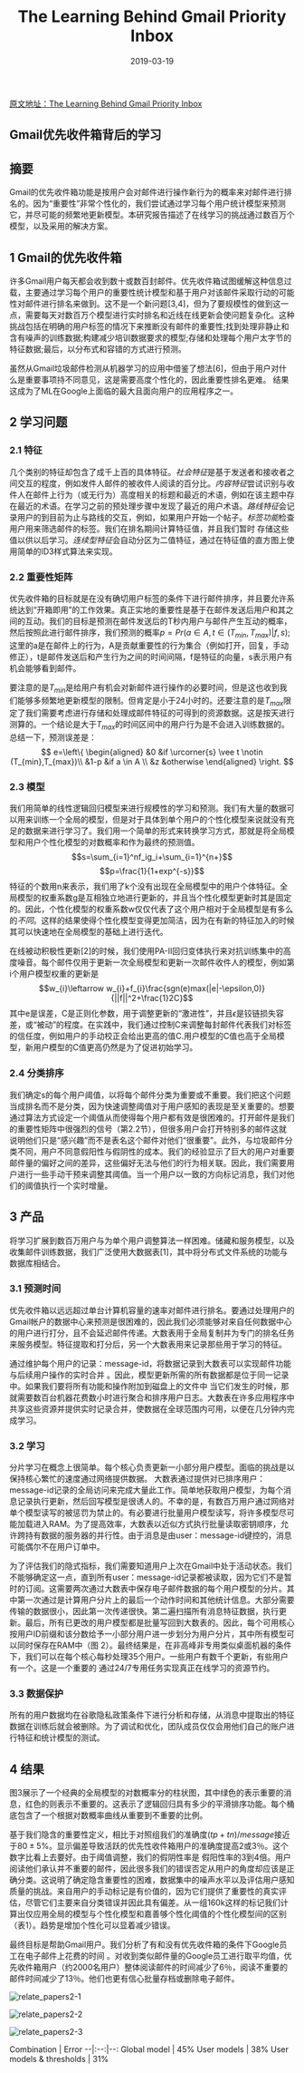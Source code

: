 ﻿---
title: The Learning Behind Gmail Priority Inbox
date: 2019-03-19
categories:
- 学习笔记
- 论文解析
Tags:
- 机器学习
- Rank
mathjax: true
---

[原文地址：The Learning Behind Gmail Priority Inbox](https://static.googleusercontent.com/media/research.google.com/zh-CN//pubs/archive/36955.pdf)

## Gmail优先收件箱背后的学习

## 摘要
Gmail的优先收件箱功能是按用户会对邮件进行操作新行为的概率来对邮件进行排名的。因为“重要性”非常个性化的，我们尝试通过学习每个用户统计模型来预测它，并尽可能的频繁地更新模型。本研究报告描述了在线学习的挑战通过数百万个模型，以及采用的解决方案。

## 1 Gmail的优先收件箱

许多Gmail用户每天都会收到数十或数百封邮件。优先收件箱试图缓解这种信息过载，主要通过学习每个用户的重要性统计模型和基于用户对该邮件采取行动的可能性对邮件进行排名来做到。这不是一个新问题[3,4]，但为了要规模性的做到这一点，需要每天对数百万个模型进行实时排名和近线在线更新会使问题复杂化。这种挑战包括在明确的用户标签的情况下来推断没有邮件的重要性;找到处理非静止和含有噪声的训练数据;构建减少培训数据要求的模型;存储和处理每个用户太字节的特征数据;最后，以分布式和容错的方式进行预测。

<!--more-->

虽然从Gmail垃圾邮件检测从机器学习的应用中借鉴了想法[6]，但由于用户对什么是重要事项持不同意见，这是需要高度个性化的，因此重要性排名更难。
结果这成为了ML在Google上面临的最大且面向用户的应用程序之一。

## 2 学习问题
### 2.1 特征
几个类别的特征却包含了成千上百的具体特征。*社会特征*是基于发送者和接收者之间交互的程度，例如发件人邮件的被收件人阅读的百分比。*内容特征*尝试识别与收件人在邮件上行为（或无行为）高度相关的标题和最近的术语，例如在该主题中存在最近的术语。在学习之前的预处理步骤中发现了最近的用户术语。*路线特征*会记录用户的到目前为止与路线的交互，例如，如果用户开始一个帖子。*标签功能*检查用户用来筛选邮件的标签。我们在排名期间计算特征值，并且我们暂时
存储这些值以供以后学习。*连续型特征*会自动分区为二值特征，通过在特征值的直方图上使用简单的ID3样式算法来实现。

### 2.2 重要性矩阵
优先收件箱的目标就是在没有确切用户标签的条件下进行邮件排序，并且要允许系统达到“开箱即用”的工作效果。真正实地的重要性是基于在邮件发送后用户和其之间的互动。我们的目标是预测在邮件发送后的T秒内用户与邮件产生互动的概率，然后按照此进行邮件排序，我们预测的概率$p=Pr(a\in A,t \in  (T_{min},T_{max})|f,s)$;这里的a是在邮件上的行为，A是贡献重要性的行为集合（例如打开，回复，手动修正），t是邮件发送后和产生行为之间的时间间隔，f是特征的向量，s表示用户有机会能够看到邮件。

要注意的是$T_{min}$是给用户有机会对新邮件进行操作的必要时间，但是这也收到我们能够多频繁地更新模型的限制。但肯定是小于24小时的。还要注意的是$T_{max}$限定了我们需要考虑进行存储和处理成邮件特征的可得到的资源数据。这是按天进行测算的。一个结论是大于$T_{max}$的时间区间中的用户行为是不会进入训练数据的。总结一下，预测误差是：
$$ e=\left\{
\begin{aligned}
&0 &if \urcorner{s} \vee t \notin (T_{min},T_{max})\\
&1-p &if a \in A \\
&z &otherwise
\end{aligned}
\right.
$$

### 2.3 模型
我们用简单的线性逻辑回归模型来进行规模性的学习和预测。我们有大量的数据可以用来训练一个全局的模型，但是对于具体到单个用户的个性化模型来说就没有充足的数据来进行学习了。我们用一个简单的形式来转换学习方式，那就是将全局模型和用户个性化模型的对数概率和作为最终的预测值。
$$s=\sum_{i=1}^nf_ig_i+\sum_{i=1}^{n+}$$
$$p=\frac{1}{1+exp^{-s}}$$
特征的个数用n来表示，我们用了k个没有出现在全局模型中的用户个体特征。全局模型的权重系数g是互相独立地进行更新的，并且当个性化模型更新时其是固定的。因此，个性化模型的权重系数w仅仅代表了这个用户相对于全局模型是有多么的*不同*。这样的结果使得个性化模型变得更加简洁，因为在有新的特征加入的时候其可以快速地在全局模型的基础上进行迭代。


在线被动积极性更新[2]的时候，我们使用PA-II回归变体执行来对抗训练集中的高度噪音。每个邮件仅用于更新一次全局模型和更新一次邮件收件人的模型，例如第i个用户模型权重的更新是
$$w_{i}\leftarrow w_{i}+f_{i}\frac{sgn(e)max(|e|-\epsilon,0)}{||f||^2+\frac{1}2C}$$
其中e是误差，C是正则化参数，用于调整更新的“激进性”，并且$\epsilon$是铰链损失容差，或“被动”的程度。在实践中，我们通过控制C来调整每封邮件代表我们对标签的信任度，例如用户的手动校正会给出更高的值C.用户模型的C值也高于全局模型，新用户模型的C值更高仍然是为了促进初始学习。

### 2.4 分类排序
我们确定s的每个用户阈值，以将每个邮件分类为重要或不重要。我们把这个问题当成排名而不是分类，因为快速调整阈值对于用户感知的表现是至关重要的。想要通过算法方式设定一个阈值从而使得每个用户都有效是很困难的。打开邮件是我们的重要性矩阵中很强烈的信号（第2.2节），但很多用户会打开特别多的邮件这就说明他们只是“感兴趣”而不是表名这个邮件对他们“很重要”。此外，与垃圾邮件分类不同，用户不同意假阳性与假阴性的成本。我们的经验显示了巨大的用户对重要邮件量的偏好之间的差异，这些偏好无法与他们的行为相关联。因此，我们需要用户进行一些手动干预来调整其阈值。当一个用户以一致的方向标记消息，我们对他们的阈值执行一个实时增量。

## 3 产品
将学习扩展到数百万用户与为单个用户调整算法一样困难。储藏和服务模型，以及收集邮件训练数据，我们广泛使用大数据表[1]，其中将分布式文件系统的功能与数据库相结合。

### 3.1 预测时间
优先收件箱以远远超过单台计算机容量的速率对邮件进行排名。要通过处理用户的Gmail帐户的数据中心来预测是很困难的，因此我们必须能够对来自任何数据中心的用户进行打分，且不会延迟邮件传递。大数表用于全局复制并为专门的排名任务来服务模型。特征提取和打分后，另一个大数表用来记录那些用于学习的特征。

通过维护每个用户的记录：message-id，将数据记录到大数表可以实现邮件功能与后续用户操作的实时合并
。因此，模型更新所需的所有数据都是位于同一记录中。如果我们要将所有功能和操作附加到磁盘上的文件中
当它们发生的时候，那就需要数百台机器花费数小时进行聚合和排序用户日志。大数表在许多应用程序中共享这些资源并提供实时记录合并，使数据在全球范围内可用，以便在几分钟内完成学习。

### 3.2 学习
分片学习在概念上很简单。每个核心负责更新一小部分用户模型。面临的挑战是以保持核心繁忙的速度通过网络提供数据。 大数表通过提供对已排序用户：message-id记录的全局访问来完成大量此工作。简单地获取用户模型，为每个消息记录执行更新，然后回写模型是很诱人的。不幸的是，有数百万用户通过网络对单个模型读写的被惩罚为禁止的。有必要进行批量用户模型读写，将许多模型尽可能加载进入RAM。为了提高效率，大数表以近似方式执行批量读取密钥顺序，允许跨持有数据的服务器的并行性。由于消息是由user：message-id键控的，消息可能偶尔不在用户订单中。

为了评估我们的隐式指标，我们需要知道用户上次在Gmail中处于活动状态。我们不能够确定这一点，直到所有user：message-id记录都被读取，因为它们不是暂时的订阅。这需要两次通过大数表中保存电子邮件数据的每个用户模型的分片。其中第一次通过是计算用户分片上的最后一个动作时间和其他统计信息。大部分需要传输的数据很小，因此第一次传递很快。第二遍扫描所有消息特征数据，执行更新。最后，所有已更改的用户模型都是批量写回到大数表的。因此，每个可用核心按用户ID前缀和该分数给予一小部分用户进一步划分为用户分片，其中所有模型可以同时保存在RAM中（图
2）。最终结果是，在非高峰非专用类似桌面机器的条件下，我们可以在每个核心每秒处理35个用户。一些用户有数千个更新，有些用户有一个。这是一个重要的
通过24/7专用任务实现真正在线学习的资源节约。

### 3.3 数据保护
所有的用户数据均在谷歌隐私政策条件下进行分析和存储，从消息中提取出的特征数据在训练后就会被删除。为了调试和优化，团队成员仅仅会用他们自己的账户进行特征和统计模型的测试。

## 4 结果
图3展示了一个经典的全局模型的对数概率分的柱状图，其中绿色的表示重要的消息，红色的则表示不重要的。这表示了逻辑回归具有多少的平滑排序功能。每个桶底包含了一个根据对数概率曲线从重要到不重要的比例。

基于我们隐含的重要性定义，相比于对照组我们的准确度$(tp+tn)/message$接近于$80\pm5\%$。显示偏差导致活跃的优先性收件箱用户的准确度提高2或3％。这个数字比看上去要好。由于阈值调整，我们的假阴性率是
假阳性率的3到4倍。用户阅读他们承认并不重要的邮件，因此很多我们的错误否定从用户的角度却应该是正确分类。这说明了确定隐含重要性的困难，数据集中的噪声水平以及评估用户感知质量的挑战。来自用户的手动标记是有价值的，因为它们提供了重要性的真实评估，尽管它们主要来自分类错误并因此具有偏差。从一组160k这样的标记我们计算出仅应用全局的模型与个性化模型和嘉善够个性化阈值的个性化模型间的区别（表1）。趋势是增加个性化可以显着减少错误。

最终目标是帮助Gmail用户。我们分析了有和没有优先收件箱的条件下Google员工在电子邮件上花费的时间
。对收到类似邮件量的Google员工进行取平均值，优先收件箱用户（约2000名用户）整体阅读邮件的时间减少了6％，阅读不重要的邮件时间减少了13％。他们也更有信心批量存档或删除电子邮件。

![relate_papers2-1](https://i.postimg.cc/j2TPvzDn/relate-papers2-1.jpg)

![relate_papers2-2](https://i.postimg.cc/2yxvtVWc/relate-papers2-2.jpg)

![relate_papers2-3](https://i.postimg.cc/CMCj562G/relate-papers2-3.jpg)


Combination | Error
--|:--:|--:
Global model | 45%
User models | 38%
User models & thresholds | 31%